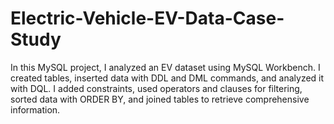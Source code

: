 # Electric-Vehicle-EV-Data-Case-Study
In this MySQL project, I analyzed an EV dataset using MySQL Workbench. I created tables, inserted data with DDL and DML commands, and analyzed it with DQL. I added constraints, used operators and clauses for filtering, sorted data with ORDER BY, and joined tables to retrieve comprehensive information.
